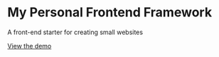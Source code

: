 # My Personal Frontend Framework
A front-end starter for creating small websites

[View the demo](https://anthony-diep.github.io/personalframework)